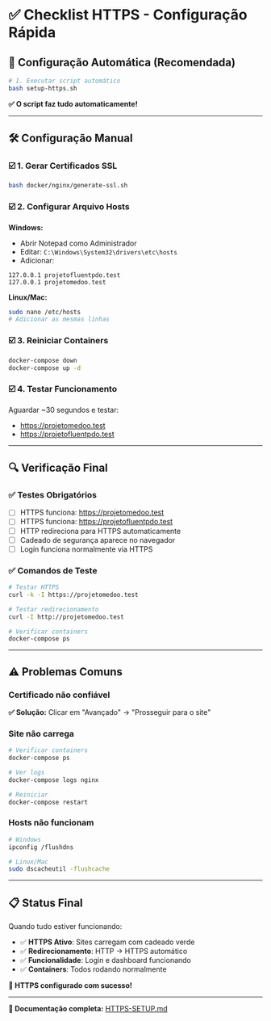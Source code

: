 # ✅ Checklist HTTPS - Configuração Rápida

## 🚀 Configuração Automática (Recomendada)

```bash
# 1. Executar script automático
bash setup-https.sh
```

**✅ O script faz tudo automaticamente!**

---

## 🛠️ Configuração Manual

### ☑️ **1. Gerar Certificados SSL**
```bash
bash docker/nginx/generate-ssl.sh
```

### ☑️ **2. Configurar Arquivo Hosts**

**Windows:**
- Abrir Notepad como Administrador
- Editar: `C:\Windows\System32\drivers\etc\hosts`
- Adicionar:
```
127.0.0.1 projetofluentpdo.test
127.0.0.1 projetomedoo.test
```

**Linux/Mac:**
```bash
sudo nano /etc/hosts
# Adicionar as mesmas linhas
```

### ☑️ **3. Reiniciar Containers**
```bash
docker-compose down
docker-compose up -d
```

### ☑️ **4. Testar Funcionamento**

Aguardar ~30 segundos e testar:
- https://projetomedoo.test
- https://projetofluentpdo.test

---

## 🔍 Verificação Final

### ✅ **Testes Obrigatórios**

- [ ] HTTPS funciona: https://projetomedoo.test
- [ ] HTTPS funciona: https://projetofluentpdo.test  
- [ ] HTTP redireciona para HTTPS automaticamente
- [ ] Cadeado de segurança aparece no navegador
- [ ] Login funciona normalmente via HTTPS

### ✅ **Comandos de Teste**

```bash
# Testar HTTPS
curl -k -I https://projetomedoo.test

# Testar redirecionamento
curl -I http://projetomedoo.test

# Verificar containers
docker-compose ps
```

---

## ⚠️ Problemas Comuns

### **Certificado não confiável**
**✅ Solução:** Clicar em "Avançado" → "Prosseguir para o site"

### **Site não carrega**
```bash
# Verificar containers
docker-compose ps

# Ver logs
docker-compose logs nginx

# Reiniciar
docker-compose restart
```

### **Hosts não funcionam**
```bash
# Windows
ipconfig /flushdns

# Linux/Mac  
sudo dscacheutil -flushcache
```

---

## 📋 Status Final

Quando tudo estiver funcionando:

- ✅ **HTTPS Ativo**: Sites carregam com cadeado verde
- ✅ **Redirecionamento**: HTTP → HTTPS automático  
- ✅ **Funcionalidade**: Login e dashboard funcionando
- ✅ **Containers**: Todos rodando normalmente

**🎉 HTTPS configurado com sucesso!**

---

**📖 Documentação completa:** [HTTPS-SETUP.md](HTTPS-SETUP.md) 